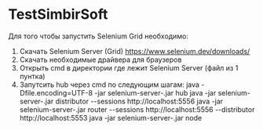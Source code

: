 # TestSimbirSoft
Для того чтобы запустить Selenium Grid необходимо:
1) Скачать Selenium Server (Grid) https://www.selenium.dev/downloads/
2) Скачать необходимые драйвера для браузеров
3) Открыть cmd в директории где лежит Selenium Server (файл из 1 пунтка)
4) Запутсить hub через cmd по следующим шагам: 
java -Dfile.encoding=UTF-8 -jar selenium-server-<version>.jar hub
java -jar selenium-server-<version>.jar distributor --sessions http://localhost:5556
java -jar selenium-server-<version>.jar router --sessions http://localhost:5556 --distributor http://localhost:5553
java -jar selenium-server-<version>.jar node